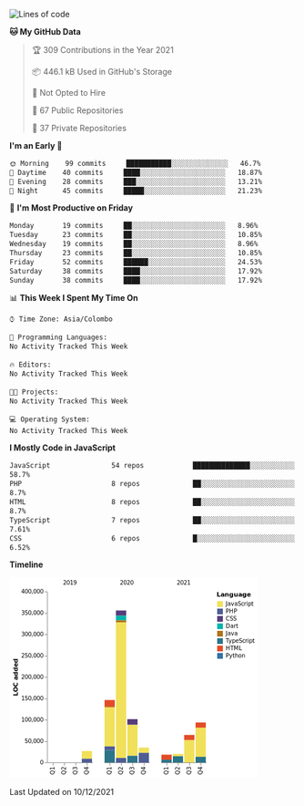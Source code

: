 
<!--START_SECTION:waka-->
![Lines of code](https://img.shields.io/badge/From%20Hello%20World%20I%27ve%20Written-867%20Thousand%20lines%20of%20code-blue)

**🐱 My GitHub Data** 

> 🏆 309 Contributions in the Year 2021
 > 
> 📦 446.1 kB Used in GitHub's Storage 
 > 
> 🚫 Not Opted to Hire
 > 
> 📜 67 Public Repositories 
 > 
> 🔑 37 Private Repositories  
 > 
**I'm an Early 🐤** 

```text
🌞 Morning    99 commits     ███████████░░░░░░░░░░░░░░   46.7% 
🌆 Daytime    40 commits     ████░░░░░░░░░░░░░░░░░░░░░   18.87% 
🌃 Evening    28 commits     ███░░░░░░░░░░░░░░░░░░░░░░   13.21% 
🌙 Night      45 commits     █████░░░░░░░░░░░░░░░░░░░░   21.23%

```
📅 **I'm Most Productive on Friday** 

```text
Monday       19 commits     ██░░░░░░░░░░░░░░░░░░░░░░░   8.96% 
Tuesday      23 commits     ██░░░░░░░░░░░░░░░░░░░░░░░   10.85% 
Wednesday    19 commits     ██░░░░░░░░░░░░░░░░░░░░░░░   8.96% 
Thursday     23 commits     ██░░░░░░░░░░░░░░░░░░░░░░░   10.85% 
Friday       52 commits     ██████░░░░░░░░░░░░░░░░░░░   24.53% 
Saturday     38 commits     ████░░░░░░░░░░░░░░░░░░░░░   17.92% 
Sunday       38 commits     ████░░░░░░░░░░░░░░░░░░░░░   17.92%

```


📊 **This Week I Spent My Time On** 

```text
⌚︎ Time Zone: Asia/Colombo

💬 Programming Languages: 
No Activity Tracked This Week

🔥 Editors: 
No Activity Tracked This Week

🐱‍💻 Projects: 
No Activity Tracked This Week

💻 Operating System: 
No Activity Tracked This Week

```

**I Mostly Code in JavaScript** 

```text
JavaScript               54 repos            ██████████████░░░░░░░░░░░   58.7% 
PHP                      8 repos             ██░░░░░░░░░░░░░░░░░░░░░░░   8.7% 
HTML                     8 repos             ██░░░░░░░░░░░░░░░░░░░░░░░   8.7% 
TypeScript               7 repos             ██░░░░░░░░░░░░░░░░░░░░░░░   7.61% 
CSS                      6 repos             █░░░░░░░░░░░░░░░░░░░░░░░░   6.52%

```


**Timeline**

![Chart not found](https://raw.githubusercontent.com/ccweerasinghe1994/ccweerasinghe1994/master/charts/bar_graph.png) 


 Last Updated on 10/12/2021
<!--END_SECTION:waka-->
